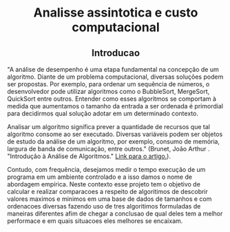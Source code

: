 <h1 align="center"> Analisse assintotica e custo computacional</h1>
<h2 align="center">Introducao</h2> 
<p aling="center">"A análise de desempenho é uma etapa fundamental na concepção de um algoritmo. Diante de um problema computacional, diversas soluções podem ser propostas. Por exemplo, para ordenar um sequência de números, o desenvolvedor pode utilizar algoritmos como o BubbleSort, MergeSort, QuickSort entre outros. Entender como esses algoritmos se comportam à medida que aumentamos o tamanho da entrada a ser ordenada é primordial para decidirmos qual solução adotar em um determinado contexto.</p>
<p>Analisar um algoritmo significa prever a quantidade de recursos que tal algoritmo consome ao ser executado. Diversas variáveis podem ser objetos de estudo da análise de um algoritmo, por exemplo, consumo de memória, largura de banda de comunicação, entre outros."
(Brunet, João Arthur . "Introdução à Análise de Algoritmos." <a href="https://joaoarthurbm.github.io/eda/posts/introducao-a-analise/">Link para o artigo.</a>).
</p>
 

<p>Contudo, com frequência, desejamos medir o tempo execução de um programa em um ambiente controlado e a isso damos o nome de abordagem empírica. Neste contexto esse projeto tem o objetivo de calcular e realizar comparacoes a respeito de algoritimos de descobrir valores maximos e minimos em uma base de dados de tamanhos e com ordenacoes diversas  fazendo uso de tres algoritimos formuladas de maneiras diferentes afim de chegar a conclusao de qual deles tem a melhor performace e em quais situacoes eles melhores se encaixam. </p>
